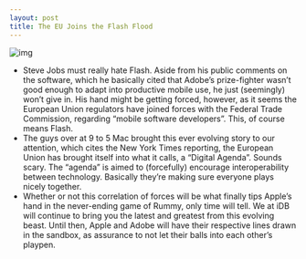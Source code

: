 ```yaml
---
layout: post
title: The EU Joins the Flash Flood
---
```

![img](http://media.idownloadblog.com/wp-content/uploads/2010/08/Flash-on-the-iPhone.jpg)
* Steve Jobs must really hate Flash. Aside from his public comments on the software, which he basically cited that Adobe’s prize-fighter wasn’t good enough to adapt into productive mobile use, he just (seemingly) won’t give in. His hand might be getting forced, however, as it seems the European Union regulators have joined forces with the Federal Trade Commission, regarding “mobile software developers”. This, of course means Flash.
* The guys over at 9 to 5 Mac brought this ever evolving story to our attention, which cites the New York Times reporting, the European Union has brought itself into what it calls, a “Digital Agenda”. Sounds scary. The “agenda” is aimed to (forcefully) encourage interoperability between technology. Basically they’re making sure everyone plays nicely together.
* Whether or not this correlation of forces will be what finally tips Apple’s hand in the never-ending game of Rummy, only time will tell. We at iDB will continue to bring you the latest and greatest from this evolving beast. Until then, Apple and Adobe will have their respective lines drawn in the sandbox, as assurance to not let their balls into each other’s playpen.

